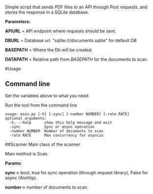 Simple script that sends PDF files to an API through Post requests, and stores the response in a SQLite database.


**Parameters:**

**APIURL** = API endpoint where requests should be sent.

**DBURL** = Database url. "sqlite:///documents.sqlite" for default DB

**BASEPATH** = Where the Db will be created.

**DATAPATH** = Relative path from _BASEPATH_ for the documents to scan.

#Usage
## Command line
Set the variables above to what you need.

Run the tool from the command line
```
usage: main.py [-h] [-sync] [-number NUMBER] [-rate RATE]
optional arguments:
  -h, --help      show this help message and exit
  -sync           Sync or async operation
  -number NUMBER  Number of documents to scan
  -rate RATE      Max concurrency for asyncio
```

##Scanner
Main class of the scanner

Main method is Scan.

**Params**:

**sync**-> bool, true for sync operation (through request library), False for async (Aiohttp).

**number**-> number of documents to scan.
